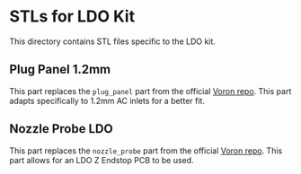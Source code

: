 # STLs for LDO Kit
This directory contains STL files specific to the LDO kit.

## Plug Panel 1.2mm
This part replaces the `plug_panel` part from the official [Voron repo](https://github.com/VoronDesign/Voron-2/tree/Voron2.4/STLs/VORON2.4/Electronics_Compartment/Plug_Panel). This part adapts specifically to 1.2mm AC inlets for a better fit.

## Nozzle Probe LDO
This part replaces the `nozzle_probe` part from the official [Voron repo](https://github.com/VoronDesign/Voron-2/tree/Voron2.4/STLs/VORON2.4/Z_Endstop). This part allows for an LDO Z Endstop PCB to be used.